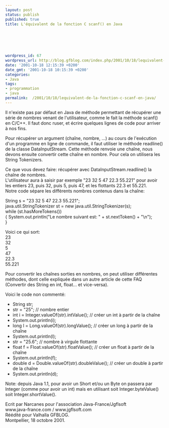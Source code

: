```yaml
---
layout: post
status: publish
published: true
title: L'équivalent de la fonction C scanf() en Java

  
  



wordpress_id: 67
wordpress_url: http://blog.gfblog.com/index.php/2001/10/18/lequivalent-de-la-fonction-c-scanf-en-java/
date: '2001-10-18 12:15:39 +0200'
date_gmt: '2001-10-18 10:15:39 +0200'
categories:
- Java
tags:
- programmation
- java
permalink:  /2001/10/18/lequivalent-de-la-fonction-c-scanf-en-java/
---
```

<p>Il n'existe pas par d&eacute;faut en Java de m&eacute;thode permettant de r&eacute;cup&eacute;rer une s&eacute;rie de nombres venant de l'utilisateur, comme le fait la m&eacute;thode scanf() en C/C++. Il faut donc ruser, et &eacute;crire quelques lignes de code pour arriver &agrave; nos fins.</p>
<p>Pour r&eacute;cup&eacute;rer un argument (cha&icirc;ne, nombre, ...) au cours de l'ex&eacute;cution d'un programme en ligne de commande, il faut utiliser le m&eacute;thode readline() de la classe DataInputStream. Cette m&eacute;thode renvoie une cha&icirc;ne, nous devons ensuite convertir cette cha&icirc;ne en nombre. Pour cela on utilisera les String Tokenizers.</p>
<p>Ce que vous devez faire: r&eacute;cup&eacute;rer avec DataInputStream.readline() la cha&icirc;ne de nombres.<br />
  L'utilisateur aura &agrave; saisir par exemple &quot;23 32 5 47 22.3 55.221&quot; pour avoir les entiers 23, puis 32, puis 5, puis 47, et les flottants 22.3 et 55.221.<br />
  Notre code s&eacute;pare les diff&eacute;rents nombres contenus dans la cha&icirc;ne:</p>
<p class="Code">String s = &quot;23 32 5 47 22.3 55.221&quot;;<br />
  java.util.StringTokenizer st = new java.util.StringTokenizer(s);<br />
  while (st.hasMoreTokens())<br />
  { System.out.println(&quot;Le nombre suivant est: &quot; + st.nextToken() + &quot;\n&quot;);<br />
  }</p>
<p>Voici ce qui sort:<br />
  <span class="Code">23<br />
  32<br />
  5<br />
  47<br />
  22.3<br />
  55.221</span></p>
<p>Pour convertir les cha&icirc;nes sorties en nombres, on peut utiliser diff&eacute;rentes m&eacute;thodes, dont celle expliqu&eacute;e dans un autre article de cette FAQ (Convertir des String en int, float... et vice-versa).</p>
<p>Voici le code non comment&eacute;:</p>
<ul>
<li /><span class="Code">String str;</span>
<li /><span class="Code">str = &quot;25&quot;; // nombre entier</span>
<li /><span class="Code">int i = Integer.valueOf(str).intValue(); // cr&eacute;er un int &agrave; partir de la cha&icirc;ne</span>
<li /><span class="Code">System.out.println(i);</span>
<li /><span class="Code">long l = Long.valueOf(str).longValue(); // cr&eacute;er un long &agrave; partir de la cha&icirc;ne</span>
<li /><span class="Code">System.out.println(l);</span>
<li /><span class="Code">str = &quot;25.6&quot;; // nombre &agrave; virgule flottante</span>
<li /><span class="Code">float f = Float.valueOf(str).floatValue(); // cr&eacute;er un float &agrave; partir de la cha&icirc;ne</span>
<li /><span class="Code">System.out.println(f);</span>
<li /><span class="Code">double d = Double.valueOf(str).doubleValue();  // cr&eacute;er un double &agrave; partir de la cha&icirc;ne</span>
<li /><span class="Code">System.out.println(d); </span>
</ul>
<p>  Note: depuis Java 1.1, pour avoir un Short et/ou un Byte on passera par Integer (comme pour avoir un int) mais en utilisant soit Integer.byteValue() soit Integer.shortValue().</p>
<p>Ecrit par Narcanes pour l'association Java-France/Jgflsoft<br />
  www.java-france.com / www.jgflsoft.com <br />
  R&eacute;&eacute;dit&eacute; pour Valhalla GFBLOG. <br />
  Montpellier, 18 octobre 2001.</p>
